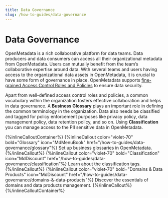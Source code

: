 ```yaml
---
title: Data Governance
slug: /how-to-guides/data-governance
---
```


# Data Governance

OpenMetadata is a rich collaborative platform for data teams. Data producers and data consumers can access all their organizational metadata from OpenMetadata. Users can mutually benefit from the team’s collaborative expertise around data. With several teams and users having access to the organizational data assets in OpenMetadata, it is crucial to have some form of governance in place. OpenMetadata supports [fine-grained Access Control Roles and Policies](/how-to-guides/admin-guide/roles-policies) to ensure data security.

Apart from well-defined access control roles and policies, a common vocabulary within the organization fosters effective collaboration and helps in data governance. A **Business Glossary** plays an important role in defining the common terminology in the organization. Data also needs be classified and tagged for policy enforcement purposes like privacy policy, data management policy, data retention policy, and so on. Using **Classification** you can manage access to the PII sensitive data in OpenMetadata.

{%inlineCalloutContainer%}
 {%inlineCallout
  color="violet-70"
  bold="Glossary"
  icon="MdMenuBook"
  href="/how-to-guides/data-governance/glossary"%}
  Set up business glossaries in OpenMetadata.
 {%/inlineCallout%}
 {%inlineCallout
  color="violet-70"
  bold="Classification"
  icon="MdDiscount"
  href="/how-to-guides/data-governance/classification"%}
  Learn about the classification tags.
 {%/inlineCallout%}
 {%inlineCallout
  color="violet-70"
  bold="Domains & Data Products"
  icon="MdDiscount"
  href="/how-to-guides/data-governance/domains-&-data-products"%}
  Discover the essentials of domains and data products management.
 {%/inlineCallout%}
{%/inlineCalloutContainer%}